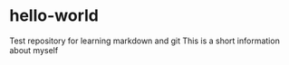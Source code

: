 # hello-world
Test repository for learning markdown and git
This is a short information about myself
